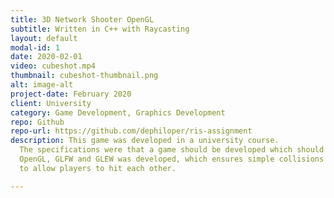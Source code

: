 ```yaml
---
title: 3D Network Shooter OpenGL
subtitle: Written in C++ with Raycasting
layout: default
modal-id: 1
date: 2020-02-01
video: cubeshot.mp4
thumbnail: cubeshot-thumbnail.png
alt: image-alt
project-date: February 2020
client: University
category: Game Development, Graphics Development
repo: Github
repo-url: https://github.com/dephiloper/ris-assignment
description: This game was developed in a university course.
  The specifications were that a game should be developed which should have real-time network communication. To build up knowledge in the field of graphics programming and engine development, a 3D shooter with
  OpenGL, GLFW and GLEW was developed, which ensures simple collisions as well as raycasting
  to allow players to hit each other.

---
```

